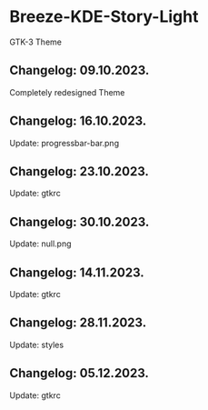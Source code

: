 # Breeze-KDE-Story-Light
GTK-3 Theme

Changelog: 09.10.2023.
-----------------------

Completely redesigned Theme

Changelog: 16.10.2023.
-----------------------

Update: progressbar-bar.png

Changelog: 23.10.2023.
-----------------------

Update: gtkrc

Changelog: 30.10.2023.
-----------------------

Update: null.png

Changelog: 14.11.2023.
-----------------------

Update: gtkrc

Changelog: 28.11.2023.
-----------------------

Update: styles

Changelog: 05.12.2023.
-----------------------

Update: gtkrc
